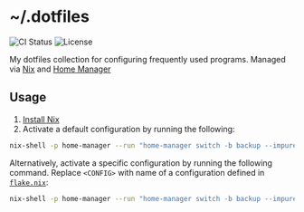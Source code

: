 # ~/.dotfiles

<!-- markdownlint-disable MD013 -->
![CI Status](https://img.shields.io/github/actions/workflow/status/jtrrll/dotfiles/ci.yaml?branch=main&label=ci&logo=github)
![License](https://img.shields.io/github/license/jtrrll/dotfiles?label=license&logo=googledocs&logoColor=white)
<!-- markdownlint-enable MD013 -->

My dotfiles collection for configuring frequently used programs.
Managed via [Nix](https://nixos.org/) and [Home Manager](https://github.com/nix-community/home-manager)

## Usage

1. [Install Nix](https://zero-to-nix.com/start/install)
2. Activate a default configuration by running the following:

<!-- markdownlint-disable MD013 -->
   ```sh
   nix-shell -p home-manager --run "home-manager switch -b backup --impure --flake github:jtrrll/dotfiles#default"
   ```
<!-- markdownlint-enable MD013 -->

   Alternatively, activate a specific configuration by running the following command.
   Replace `<CONFIG>` with name of a configuration defined in [`flake.nix`](flake.nix):

<!-- markdownlint-disable MD013 -->
   ```sh
   nix-shell -p home-manager --run "home-manager switch -b backup --impure --flake github:jtrrll/dotfiles#<CONFIG>"
   ```
<!-- markdownlint-enable MD013 -->
